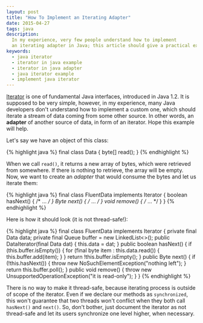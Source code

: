 ```yaml
---
layout: post
title: "How To Implement an Iterating Adapter"
date: 2015-04-27
tags: java
description:
  In my experience, very few people understand how to implement
  an iterating adapter in Java; this article should give a practical example.
keywords:
  - java iterator
  - iterator in java example
  - iterator in java adapter
  - java iterator example
  - implement java iterator
---
```


[Iterator](http://docs.oracle.com/javase/7/docs/api/java/util/Iterator.html)
is one of fundamental Java interfaces, introduced in Java 1.2. It is supposed
to be very simple, however, in my experience, many Java developers don't understand
how to implement a custom one, which should iterate a stream of data
coming from some other source. In other words, an **adapter** of
another source of data, in form of an iterator. Hope this example will help.

<!--more-->

Let's say we have an object of this class:

{% highlight java %}
final class Data {
  byte[] read();
}
{% endhighlight %}

When we call `read()`, it returns a new array of bytes, which were retrieved
from somewhere. If there is nothing to retrieve, the array will be empty. Now,
we want to create an _adapter_ that would consume the bytes and let
us iterate them:

{% highlight java %}
final class FluentData implements Iterator<Byte> {
  boolean hasNext() { /* ... */ }
  Byte next() { /* ... */ }
  void remove()  { /* ... */ }
}
{% endhighlight %}

Here is how it should look (it is not thread-safe!):

{% highlight java %}
final class FluentData implements Iterator<Byte> {
  private final Data data;
  private final Queue<Byte> buffer = new LinkedList<>();
  public DataIterator(final Data dat) {
    this.data = dat;
  }
  public boolean hasNext() {
    if (this.buffer.isEmpty()) {
      for (final byte item : this.data.read()) {
        this.buffer.add(item);
      }
    }
    return !this.buffer.isEmpty();
  }
  public Byte next() {
    if (!this.hasNext()) {
      throw new NoSuchElementException("nothing left");
    }
    return this.buffer.poll();
  }
  public void remove() {
    throw new UnsupportedOperationException("it is read-only");
  }
}
{% endhighlight %}

There is no way to make it thread-safe, because iterating process
is outside of scope of the iterator. Even if we declare our methods
as `synchronized`, this won't guarantee that two threads won't conflict
when they both call `hasNext()` and `next()`. So, don't bother, just
document the iterator as not thread-safe and let its users
synchronize one level higher, when necessary.
